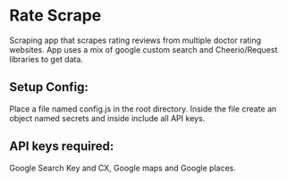 # Rate Scrape

Scraping app that scrapes rating reviews from multiple doctor rating websites.
App uses a mix of google custom search and Cheerio/Request libraries to get data.

## Setup Config:

Place a file named config.js in the root directory.  Inside the file create an
object named secrets and inside include all API keys.

## API keys required:

Google Search Key and CX, Google maps and Google places.
